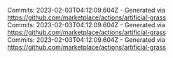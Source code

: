 Commits: 2023-02-03T04:12:09.604Z - Generated via https://github.com/marketplace/actions/artificial-grass
<br>
Commits: 2023-02-03T04:12:09.604Z - Generated via https://github.com/marketplace/actions/artificial-grass
<br>
Commits: 2023-02-03T04:12:09.604Z - Generated via https://github.com/marketplace/actions/artificial-grass
<br>
